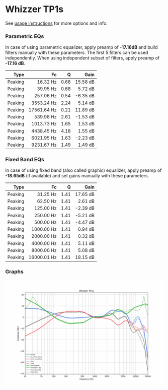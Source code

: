 # Whizzer TP1s
See [usage instructions](https://github.com/jaakkopasanen/AutoEq#usage) for more options and info.

### Parametric EQs
In case of using parametric equalizer, apply preamp of **-17.16dB** and build filters manually
with these parameters. The first 5 filters can be used independently.
When using independent subset of filters, apply preamp of **-17.16 dB**.

| Type    | Fc          |    Q | Gain     |
|--------:|------------:|-----:|---------:|
| Peaking | 16.32 Hz    | 0.68 | 15.58 dB |
| Peaking | 39.95 Hz    | 0.68 | 5.72 dB  |
| Peaking | 257.06 Hz   | 0.54 | -6.35 dB |
| Peaking | 3553.24 Hz  | 2.24 | 5.14 dB  |
| Peaking | 17561.64 Hz | 0.21 | 11.89 dB |
| Peaking | 539.98 Hz   | 2.61 | -1.53 dB |
| Peaking | 1013.73 Hz  | 1.65 | 1.53 dB  |
| Peaking | 4438.45 Hz  | 4.18 | 1.55 dB  |
| Peaking | 6021.95 Hz  | 1.63 | -2.23 dB |
| Peaking | 9231.67 Hz  | 1.49 | 1.49 dB  |

### Fixed Band EQs
In case of using fixed band (also called graphic) equalizer, apply preamp of **-18.65dB**
(if available) and set gains manually with these parameters.

| Type    | Fc          |    Q | Gain     |
|--------:|------------:|-----:|---------:|
| Peaking | 31.25 Hz    | 1.41 | 17.65 dB |
| Peaking | 62.50 Hz    | 1.41 | 2.61 dB  |
| Peaking | 125.00 Hz   | 1.41 | -2.39 dB |
| Peaking | 250.00 Hz   | 1.41 | -5.21 dB |
| Peaking | 500.00 Hz   | 1.41 | -4.47 dB |
| Peaking | 1000.00 Hz  | 1.41 | 0.94 dB  |
| Peaking | 2000.00 Hz  | 1.41 | 0.32 dB  |
| Peaking | 4000.00 Hz  | 1.41 | 5.11 dB  |
| Peaking | 8000.00 Hz  | 1.41 | 5.08 dB  |
| Peaking | 16000.01 Hz | 1.41 | 18.15 dB |

### Graphs
![](./Whizzer%20TP1s.png)